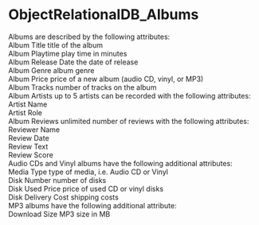 # ObjectRelationalDB_Albums<br>

Albums are described by the following attributes:<br>
Album Title title of the album<br>
Album Playtime play time in minutes<br>
Album Release Date the date of release<br>
Album Genre album genre<br>
Album Price price of a new album (audio CD, vinyl, or MP3)<br>
Album Tracks number of tracks on the album<br>
Album Artists up to 5 artists can be recorded with the following attributes:<br>
 Artist Name<br>
 Artist Role<br>
 Album Reviews unlimited number of reviews with the following attributes:<br>
 Reviewer Name<br>
 Review Date<br>
 Review Text<br>
 Review Score<br>
Audio CDs and Vinyl albums have the following additional attributes:<br>
 Media Type type of media, i.e. Audio CD or Vinyl<br>
 Disk Number number of disks<br>
 Disk Used Price price of used CD or vinyl disks<br>
 Disk Delivery Cost shipping costs<br>
MP3 albums have the following additional attribute:<br>
 Download Size MP3 size in MB<br>
